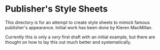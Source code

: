 # Publisher's Style Sheets

This directory is for an attempt to create style sheets to mimick famous
publisher's appearance. Initial work has been done by Kieren MacMillan.

Currently this is only a *very* first draft with an initial example, but
there are thought on how to lay this out much better and systematically.
